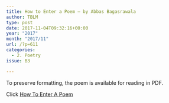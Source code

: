 ```yaml
---
title: How to Enter a Poem – by Abbas Bagasrawala
author: TBLM
type: post
date: 2017-11-04T09:32:16+00:00
year: "2017"
month: "2017/11"
url: /?p=611
categories:
  - 2. Poetry
issue: B3

---
```

To preserve formatting, the poem is available for reading in PDF.

Click [How To Enter A Poem][1]

 [1]: http://bombayliterarymagazine.com/wp-content/uploads/2017/11/How-To-Enter-A-Poem_Abbas.pdf